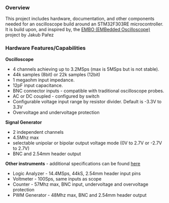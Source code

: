 ### **Overview**
This project includes hardware, documentation, and other components needed for an oscilloscope build around an STM32F303RE microcontroller.
It is build upon, and inspired by, the [EMBO (EMBedded Oscilloscope)](https://github.com/parezj/EMBO) project by Jakub Pařez

### **Hardware Features/Capabilities**

**Oscilloscope**
- 4 channels achieving up to 3.2MSps (max is 5MSps but is not stable).
- 44k samples (8bit) or 22k samples (12bit)
- 1 megaohm input impedance.
- 12pF input capacitance.
- BNC connector inputs - compatible with traditional oscilloscope probes.
- AC or DC coupled - configured by switch
- Configurable voltage input range by resistor divider. Default is -3.3V to 3.3V
- Overvoltage and undervoltage protection

**Signal Generator**
- 2 independent channels
- 4.5Mhz max
- selectable unipolar or bipolar output voltage mode (0V to 2.7V or -2.7V to 2.7V)
- BNC and 2.54mm header output

**Other instruments** - additional specifications can be found [here](https://github.com/parezj/EMBO)
- Logic Analyzer - 14.4MSps, 44kS, 2.54mm header input pins
- Voltmeter - 100Sps, same inputs as scope
- Counter - 57Mhz max, BNC input, undervoltage and overvoltage protection
- PWM Generator - 48Mhz max, BNC and 2.54mm header output
